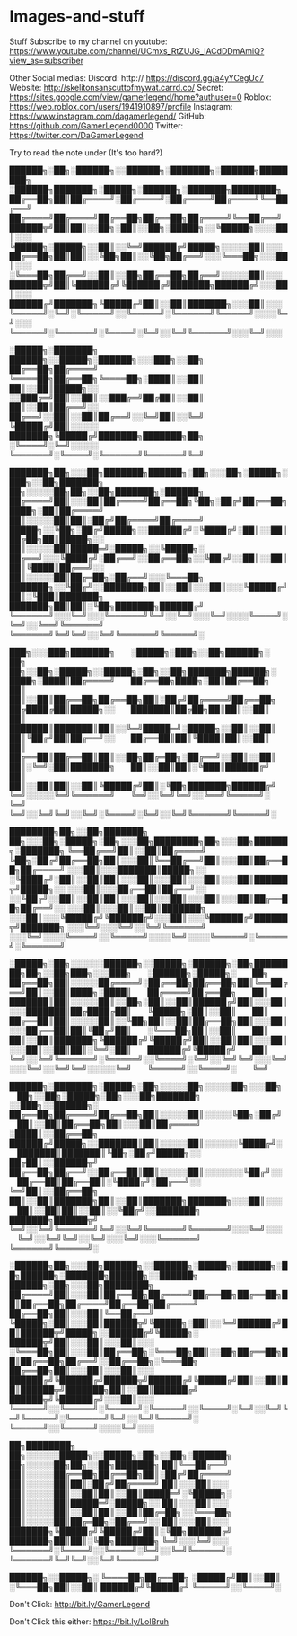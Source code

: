 # Images-and-stuff
Stuff
Subscribe to my channel on youtube:
https://www.youtube.com/channel/UCmxs_RtZUJG_IACdDDmAmiQ?view_as=subscriber

Other Social medias:
Discord: http:// https://discord.gg/a4yYCegUc7
Website: http://skelitonsanscuttofmywat.carrd.co/
Secret: https://sites.google.com/view/gamerlegend/home?authuser=0
Roblox: https://web.roblox.com/users/1941910897/profile
Instagram: https://www.instagram.com/dagamerlegend/
GitHub: https://github.com/GamerLegend0000
Twitter: https://twitter.com/DaGamerLegend

Try to read the note under (It's too hard?)


██████╗░██╗░██████╗░░██████╗░███████╗░██████╗████████╗  ░██████╗███████╗░█████╗░██████╗░███████╗████████╗
██╔══██╗██║██╔════╝░██╔════╝░██╔════╝██╔════╝╚══██╔══╝  ██╔════╝██╔════╝██╔══██╗██╔══██╗██╔════╝╚══██╔══╝
██████╦╝██║██║░░██╗░██║░░██╗░█████╗░░╚█████╗░░░░██║░░░  ╚█████╗░█████╗░░██║░░╚═╝██████╔╝█████╗░░░░░██║░░░
██╔══██╗██║██║░░╚██╗██║░░╚██╗██╔══╝░░░╚═══██╗░░░██║░░░  ░╚═══██╗██╔══╝░░██║░░██╗██╔══██╗██╔══╝░░░░░██║░░░
██████╦╝██║╚██████╔╝╚██████╔╝███████╗██████╔╝░░░██║░░░  ██████╔╝███████╗╚█████╔╝██║░░██║███████╗░░░██║░░░
╚═════╝░╚═╝░╚═════╝░░╚═════╝░╚══════╝╚═════╝░░░░╚═╝░░░  ╚═════╝░╚══════╝░╚════╝░╚═╝░░╚═╝╚══════╝░░░╚═╝░░░

░█████╗░███████╗  ██████╗░░█████╗░██████╗░░░███╗░░██╗
██╔══██╗██╔════╝  ╚════██╗██╔══██╗╚════██╗░████║░░██║
██║░░██║█████╗░░  ░░███╔═╝██║░░██║░░███╔═╝██╔██║░░██║
██║░░██║██╔══╝░░  ██╔══╝░░██║░░██║██╔══╝░░╚═╝██║░░╚═╝
╚█████╔╝██║░░░░░  ███████╗╚█████╔╝███████╗███████╗██╗
░╚════╝░╚═╝░░░░░  ╚══════╝░╚════╝░╚══════╝╚══════╝╚═╝

███████╗██╗░░░██╗███████╗██████╗░██╗░░░██╗░█████╗░███╗░░██╗███████╗  ██╗░░░░░██╗██╗░░██╗███████╗░██████╗
██╔════╝██║░░░██║██╔════╝██╔══██╗╚██╗░██╔╝██╔══██╗████╗░██║██╔════╝  ██║░░░░░██║██║░██╔╝██╔════╝██╔════╝
█████╗░░╚██╗░██╔╝█████╗░░██████╔╝░╚████╔╝░██║░░██║██╔██╗██║█████╗░░  ██║░░░░░██║█████═╝░█████╗░░╚█████╗░
██╔══╝░░░╚████╔╝░██╔══╝░░██╔══██╗░░╚██╔╝░░██║░░██║██║╚████║██╔══╝░░  ██║░░░░░██║██╔═██╗░██╔══╝░░░╚═══██╗
███████╗░░╚██╔╝░░███████╗██║░░██║░░░██║░░░╚█████╔╝██║░╚███║███████╗  ███████╗██║██║░╚██╗███████╗██████╔╝
╚══════╝░░░╚═╝░░░╚══════╝╚═╝░░╚═╝░░░╚═╝░░░░╚════╝░╚═╝░░╚══╝╚══════╝  ╚══════╝╚═╝╚═╝░░╚═╝╚══════╝╚═════╝░

███╗░░░███╗███████╗  ░█████╗░███╗░░██╗██████╗░  ██╗  ██╗░░██╗░█████╗░░█████╗░██╗░░██╗███████╗██████╗░
████╗░████║██╔════╝  ██╔══██╗████╗░██║██╔══██╗  ██║  ██║░░██║██╔══██╗██╔══██╗██║░██╔╝██╔════╝██╔══██╗
██╔████╔██║█████╗░░  ███████║██╔██╗██║██║░░██║  ██║  ███████║███████║██║░░╚═╝█████═╝░█████╗░░██║░░██║
██║╚██╔╝██║██╔══╝░░  ██╔══██║██║╚████║██║░░██║  ██║  ██╔══██║██╔══██║██║░░██╗██╔═██╗░██╔══╝░░██║░░██║
██║░╚═╝░██║███████╗  ██║░░██║██║░╚███║██████╔╝  ██║  ██║░░██║██║░░██║╚█████╔╝██║░╚██╗███████╗██████╔╝
╚═╝░░░░░╚═╝╚══════╝  ╚═╝░░╚═╝╚═╝░░╚══╝╚═════╝░  ╚═╝  ╚═╝░░╚═╝╚═╝░░╚═╝░╚════╝░╚═╝░░╚═╝╚══════╝╚═════╝░

████████╗██╗░░██╗███████╗  ██╗░░░██╗░█████╗░██╗░░░██╗████████╗██╗░░░██╗██████╗░███████╗
╚══██╔══╝██║░░██║██╔════╝  ╚██╗░██╔╝██╔══██╗██║░░░██║╚══██╔══╝██║░░░██║██╔══██╗██╔════╝
░░░██║░░░███████║█████╗░░  ░╚████╔╝░██║░░██║██║░░░██║░░░██║░░░██║░░░██║██████╦╝█████╗░░
░░░██║░░░██╔══██║██╔══╝░░  ░░╚██╔╝░░██║░░██║██║░░░██║░░░██║░░░██║░░░██║██╔══██╗██╔══╝░░
░░░██║░░░██║░░██║███████╗  ░░░██║░░░╚█████╔╝╚██████╔╝░░░██║░░░╚██████╔╝██████╦╝███████╗
░░░╚═╝░░░╚═╝░░╚═╝╚══════╝  ░░░╚═╝░░░░╚════╝░░╚═════╝░░░░╚═╝░░░░╚═════╝░╚═════╝░╚══════╝

░█████╗░██╗░░░░░░██████╗░░█████╗░██████╗░██╗████████╗██╗░░██╗███╗░░░███╗  ░██████╗░█████╗░  ██╗
██╔══██╗██║░░░░░██╔════╝░██╔══██╗██╔══██╗██║╚══██╔══╝██║░░██║████╗░████║  ██╔════╝██╔══██╗  ██║
███████║██║░░░░░██║░░██╗░██║░░██║██████╔╝██║░░░██║░░░███████║██╔████╔██║  ╚█████╗░██║░░██║  ██║
██╔══██║██║░░░░░██║░░╚██╗██║░░██║██╔══██╗██║░░░██║░░░██╔══██║██║╚██╔╝██║  ░╚═══██╗██║░░██║  ██║
██║░░██║███████╗╚██████╔╝╚█████╔╝██║░░██║██║░░░██║░░░██║░░██║██║░╚═╝░██║  ██████╔╝╚█████╔╝  ██║
╚═╝░░╚═╝╚══════╝░╚═════╝░░╚════╝░╚═╝░░╚═╝╚═╝░░░╚═╝░░░╚═╝░░╚═╝╚═╝░░░░░╚═╝  ╚═════╝░░╚════╝░  ╚═╝

██████╗░███████╗░█████╗░██╗░░░░░██╗░░░░░██╗░░░██╗  ██╗░░██╗░█████╗░██╗░░░██╗███████╗  ░░███╗░░██████╗░
██╔══██╗██╔════╝██╔══██╗██║░░░░░██║░░░░░╚██╗░██╔╝  ██║░░██║██╔══██╗██║░░░██║██╔════╝  ░████║░░██╔══██╗
██████╔╝█████╗░░███████║██║░░░░░██║░░░░░░╚████╔╝░  ███████║███████║╚██╗░██╔╝█████╗░░  ██╔██║░░██████╦╝
██╔══██╗██╔══╝░░██╔══██║██║░░░░░██║░░░░░░░╚██╔╝░░  ██╔══██║██╔══██║░╚████╔╝░██╔══╝░░  ╚═╝██║░░██╔══██╗
██║░░██║███████╗██║░░██║███████╗███████╗░░░██║░░░  ██║░░██║██║░░██║░░╚██╔╝░░███████╗  ███████╗██████╦╝
╚═╝░░╚═╝╚══════╝╚═╝░░╚═╝╚══════╝╚══════╝░░░╚═╝░░░  ╚═╝░░╚═╝╚═╝░░╚═╝░░░╚═╝░░░╚══════╝  ╚══════╝╚═════╝░

░██████╗██╗░░░██╗██████╗░░██████╗░█████╗░██████╗░██╗██████╗░███████╗██████╗░░██████╗  ██████╗░██╗░░░██╗████████╗
██╔════╝██║░░░██║██╔══██╗██╔════╝██╔══██╗██╔══██╗██║██╔══██╗██╔════╝██╔══██╗██╔════╝  ██╔══██╗██║░░░██║╚══██╔══╝
╚█████╗░██║░░░██║██████╦╝╚█████╗░██║░░╚═╝██████╔╝██║██████╦╝█████╗░░██████╔╝╚█████╗░  ██████╦╝██║░░░██║░░░██║░░░
░╚═══██╗██║░░░██║██╔══██╗░╚═══██╗██║░░██╗██╔══██╗██║██╔══██╗██╔══╝░░██╔══██╗░╚═══██╗  ██╔══██╗██║░░░██║░░░██║░░░
██████╔╝╚██████╔╝██████╦╝██████╔╝╚█████╔╝██║░░██║██║██████╦╝███████╗██║░░██║██████╔╝  ██████╦╝╚██████╔╝░░░██║░░░
╚═════╝░░╚═════╝░╚═════╝░╚═════╝░░╚════╝░╚═╝░░╚═╝╚═╝╚═════╝░╚══════╝╚═╝░░╚═╝╚═════╝░  ╚═════╝░░╚═════╝░░░░╚═╝░░░

██╗████████╗  ██╗░░░░░░█████╗░░█████╗░██╗░░██╗░██████╗  ██╗░░░░░██╗██╗░░██╗███████╗
██║╚══██╔══╝  ██║░░░░░██╔══██╗██╔══██╗██║░██╔╝██╔════╝  ██║░░░░░██║██║░██╔╝██╔════╝
██║░░░██║░░░  ██║░░░░░██║░░██║██║░░██║█████═╝░╚█████╗░  ██║░░░░░██║█████═╝░█████╗░░
██║░░░██║░░░  ██║░░░░░██║░░██║██║░░██║██╔═██╗░░╚═══██╗  ██║░░░░░██║██╔═██╗░██╔══╝░░
██║░░░██║░░░  ███████╗╚█████╔╝╚█████╔╝██║░╚██╗██████╔╝  ███████╗██║██║░╚██╗███████╗
╚═╝░░░╚═╝░░░  ╚══════╝░╚════╝░░╚════╝░╚═╝░░╚═╝╚═════╝░  ╚══════╝╚═╝╚═╝░░╚═╝╚══════╝

██████╗░░█████╗░
╚════██╗██╔══██╗
░█████╔╝██║░░██║
░╚═══██╗██║░░██║
██████╔╝╚█████╔╝
╚═════╝░░╚════╝░

Don't Click: http://bit.ly/GamerLegend

Don't Click this either: https://bit.ly/LolBruh
